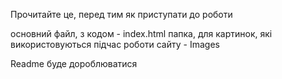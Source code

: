Прочитайте це, перед тим як приступати до роботи

основний файл, з кодом - index.html
папка, для картинок, які використовуються підчас роботи сайту - Images

Readme буде дороблюватися
